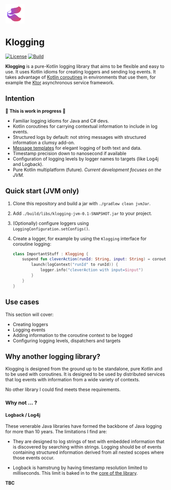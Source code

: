 <img src="docs/klogging.svg" width="60px" height="60px" alt="Klogging logo"/>

# Klogging

[![License](https://img.shields.io/badge/License-Apache%202.0-blue.svg)](https://opensource.org/licenses/Apache-2.0)
[![Build](https://github.com/klogging/klogging/actions/workflows/build.yml/badge.svg)](https://github.com/klogging/klogging/actions/workflows/build.yml)

**Klogging** is a pure-Kotlin logging library that aims to be flexible and easy to use.
It uses Kotlin idioms for creating loggers and sending log events.
It takes advantage of [Kotlin coroutines](https://kotlinlang.org/docs/coroutines-guide.html)
in environments that use them, for example the [Ktor](https://ktor.io) asynchronous service
framework.

## Intention

🚧 **This is work in progress** 🚧

- Familiar logging idioms for Java and C# devs.
- Kotlin coroutines for carrying contextual information to include in log events.
- Structured logs by default: not string messages with structured information a clumsy add-on.
- [Message templates](https://messagetemplates.org) for elegant logging of both text and data.
- Timestamp precision down to nanosecond if available
- Configuration of logging levels by logger names to targets (like Log4j and Logback).
- Pure Kotlin multiplatform (future). _Current development focuses on the JVM._

## Quick start (JVM only)

1. Clone this repository and build a jar with `./gradlew clean jvmJar`.

2. Add `./build/libs/klogging-jvm-0.1-SNAPSHOT.jar` to your project.

3. (Optionally) configure loggers using `LoggingConfiguration.setConfigs()`.

4. Create a logger, for example by using the `Klogging` interface for coroutine logging:

    ```kotlin
    class ImportantStuff : Klogging {
        suspend fun cleverAction(runId: String, input: String) = coroutineScope {
            launch(logContext("runId" to runId)) {
                logger.info("cleverAction with input=$input")
            }
        }
    }
    ```

## Use cases

This section will cover:

- Creating loggers
- Logging events
- Adding information to the coroutine context to be logged
- Configuring logging levels, dispatchers and targets

## Why another logging library?

Klogging is designed from the ground up to be standalone, pure Kotlin and to be used with
coroutines. It is designed to be used by distributed services that log events with information
from a wide variety of contexts.

No other library I could find meets these requirements.

### Why not … ?

#### Logback / Log4j

These venerable Java libraries have formed the backbone of Java logging for more than 10 years. The
limitations I find are:

* They are designed to log strings of text with embedded information that is discovered by searching
  within strings. Logging should be of events containing structured information derived from
  all nested scopes where those events occur.

* Logback is hamstrung by having timestamp resolution limited to milliseconds. This limit is baked
  in to
  the [core of the library](https://github.com/qos-ch/logback/blob/master/logback-classic/src/main/java/ch/qos/logback/classic/spi/ILoggingEvent.java#L83).

**TBC**
